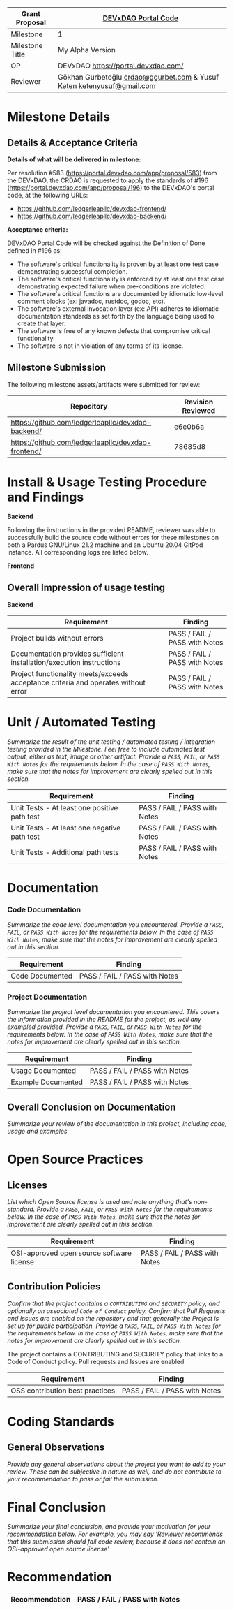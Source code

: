 Grant Proposal | [DEVxDAO Portal Code](https://crdao.ossa.dev/Job-Detail/136)
------------ | -------------
Milestone | 1
Milestone Title | My Alpha Version
OP | DEVxDAO <https://portal.devxdao.com/>
Reviewer | Gökhan Gurbetoğlu <crdao@ggurbet.com> & Yusuf Keten <ketenyusuf@gmail.com>


# Milestone Details

## Details & Acceptance Criteria

**Details of what will be delivered in milestone:**

Per resolution #583 (https://portal.devxdao.com/app/proposal/583) from the DEVxDAO, the CRDAO is requested to apply the standards of #196 (https://portal.devxdao.com/app/proposal/196) to the DEVxDAO's portal code, at the following URLs:

- https://github.com/ledgerleapllc/devxdao-frontend/
- https://github.com/ledgerleapllc/devxdao-backend/

**Acceptance criteria:**

DEVxDAO Portal Code will be checked against the Definition of Done defined in #196 as:

- The software's critical functionality is proven by at least one test case demonstrating successful completion.
- The software's critical functionality is enforced by at least one test case demonstrating expected failure when pre-conditions are violated.
- The software's critical functions are documented by idiomatic low-level comment blocks (ex: javadoc, rustdoc, godoc, etc).
- The software's external invocation layer (ex: API) adheres to idiomatic documentation standards as set forth by the language being used to create that layer.
- The software is free of any known defects that compromise critical functionality.
- The software is not in violation of any terms of its license.

## Milestone Submission

The following milestone assets/artifacts were submitted for review:

Repository | Revision Reviewed
------------ | -------------
https://github.com/ledgerleapllc/devxdao-backend/ | e6e0b6a
https://github.com/ledgerleapllc/devxdao-frontend/ | 78685d8


# Install & Usage Testing Procedure and Findings

**Backend**

Following the instructions in the provided README, reviewer was able to successfully build the source code without errors for these milestones on both a Pardus GNU/Linux 21.2 machine and an Ubuntu 20.04 GitPod instance. All corresponding logs are listed below.



**Frontend**

## Overall Impression of usage testing

**Backend** 

Requirement | Finding
------------ | -------------
Project builds without errors | PASS / FAIL / PASS with Notes
Documentation provides sufficient installation/execution instructions | PASS / FAIL / PASS with Notes
Project functionality meets/exceeds acceptance criteria and operates without error | PASS / FAIL / PASS with Notes

# Unit / Automated Testing

_Summarize the result of the unit testing / automated testing / integration testing provided in the Milestone. Feel free to include
automated test output, either as text, image or other artifact. Provide a `PASS`, `FAIL`, or `PASS With Notes` for the requirements
below. In the case of `PASS With Notes`, make sure that the notes for improvement are clearly spelled out in this section._

Requirement | Finding
------------ | -------------
Unit Tests - At least one positive path test | PASS / FAIL / PASS with Notes
Unit Tests - At least one negative path test | PASS / FAIL / PASS with Notes
Unit Tests - Additional path tests | PASS / FAIL / PASS with Notes

# Documentation

### Code Documentation

_Summarize the code level documentation you encountered. Provide a `PASS`, `FAIL`, or `PASS With Notes` for the requirements
below. In the case of `PASS With Notes`, make sure that the notes for improvement are clearly spelled out in this section._

Requirement | Finding
------------ | -------------
Code Documented | PASS / FAIL / PASS with Notes

### Project Documentation

_Summarize the project level documentation you encountered. This covers the information provided in the README for the project, 
as well any exampled provided. Provide a `PASS`, `FAIL`, or `PASS With Notes` for the requirements
below. In the case of `PASS With Notes`, make sure that the notes for improvement are clearly spelled out in this section._

Requirement | Finding
------------ | -------------
Usage Documented | PASS / FAIL / PASS with Notes
Example Documented | PASS / FAIL / PASS with Notes

## Overall Conclusion on Documentation

_Summarize your review of the documentation in this project, including code, usage and examples_

# Open Source Practices

## Licenses

_List which Open Source license is used and note anything that's non-standard. Provide a `PASS`, `FAIL`, or `PASS With Notes` for the requirements
below. In the case of `PASS With Notes`, make sure that the notes for improvement are clearly spelled out in this section._

Requirement | Finding
------------ | -------------
OSI-approved open source software license | PASS / FAIL / PASS with Notes

## Contribution Policies

_Confirm that the project contains a `CONTRIBUTING` and `SECURITY` policy, and optionally an associated `Code of Conduct` policy. Confirm
that Pull Requests and Issues are enabled on the repository and that generally the Project is set up for public participation. 
Provide a `PASS`, `FAIL`, or `PASS With Notes` for the requirements
below. In the case of `PASS With Notes`, make sure that the notes for improvement are clearly spelled out in this section._

The project contains a CONTRIBUTING and SECURITY policy that links to a Code of Conduct policy. Pull requests and Issues are enabled.

Requirement | Finding
------------ | -------------
OSS contribution best practices | PASS / FAIL / PASS with Notes

# Coding Standards

## General Observations

_Provide any general observations about the project you want to add to your review. These can be subjective in nature as well, and do not
contribute to your recommendation to pass or fail the submission._

# Final Conclusion

_Summarize your final conclusion, and provide your motivation for your recommendation below. For example, you may say 'Reviewer recommends that this
submission should fail code review, because it does not contain an OSI-approved open source license'_

# Recommendation

Recommendation | PASS / FAIL / PASS with Notes
------------ | -------------
